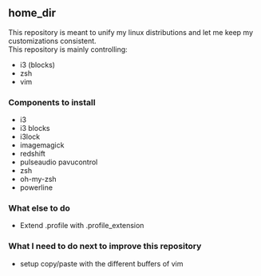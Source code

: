 ## home_dir
This repository is meant to unify my linux distributions and let me keep my customizations consistent.  
This repository is mainly controlling:
- i3 (blocks)
- zsh
- vim

### Components to install
- i3
- i3 blocks 
- i3lock
- imagemagick
- redshift
- pulseaudio pavucontrol
- zsh
- oh-my-zsh
- powerline

### What else to do
- Extend .profile with .profile_extension

### What I need to do next to improve this repository

- setup copy/paste with the different buffers of vim

  ​                                                  
